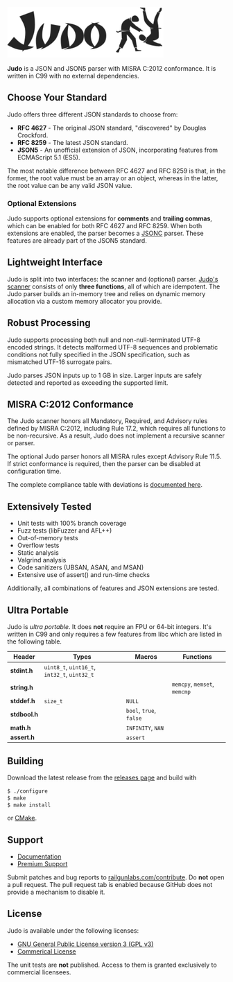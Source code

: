 <picture>
  <source media="(prefers-color-scheme: dark)" srcset=".github/judo-dark.svg">
  <source media="(prefers-color-scheme: light)" srcset=".github/judo.svg">
  <img alt="Judo" src=".github/judo.svg" width="360px">
</picture>

**Judo** is a JSON and JSON5 parser with MISRA C:2012 conformance.
It is written in C99 with no external dependencies.

## Choose Your Standard

Judo offers three different JSON standards to choose from:

* **RFC 4627** - The original JSON standard, "discovered" by Douglas Crockford.
* **RFC 8259** - The latest JSON standard.
* **JSON5** - An unofficial extension of JSON, incorporating features from ECMAScript 5.1 (ES5).

The most notable difference between RFC 4627 and RFC 8259 is that, in the former, the root value must be an array or an object, whereas in the latter, the root value can be any valid JSON value.

### Optional Extensions

Judo supports optional extensions for **comments** and **trailing commas**, which can be enabled for both RFC 4627 and RFC 8259.
When both extensions are enabled, the parser becomes a [JSONC](https://code.visualstudio.com/docs/languages/json#_json-with-comments) parser.
These features are already part of the JSON5 standard.

## Lightweight Interface

Judo is split into two interfaces: the scanner and (optional) parser.
[Judo's scanner](https://railgunlabs.com/judo/manual/api/scanner/) consists of only **three functions**, all of which are idempotent.
The Judo parser builds an in-memory tree and relies on dynamic memory allocation via a custom memory allocator you provide.

## Robust Processing

Judo supports processing both null and non-null-terminated UTF-8 encoded strings.
It detects malformed UTF-8 sequences and problematic conditions not fully specified in the JSON specification, such as mismatched UTF-16 surrogate pairs.

Judo parses JSON inputs up to 1 GB in size.
Larger inputs are safely detected and reported as exceeding the supported limit.

## MISRA C:2012 Conformance

The Judo scanner honors all Mandatory, Required, and Advisory rules defined by MISRA C:2012, including Rule 17.2, which requires all functions to be non-recursive.
As a result, Judo does not implement a recursive scanner or parser.

The optional Judo parser honors all MISRA rules except Advisory Rule 11.5.
If strict conformance is required, then the parser can be disabled at configuration time.

The complete compliance table with deviations is [documented here](https://railgunlabs.com/charisma/manual/misra-compliance/).

## Extensively Tested

* Unit tests with 100% branch coverage
* Fuzz tests (libFuzzer and AFL++)
* Out-of-memory tests
* Overflow tests
* Static analysis
* Valgrind analysis
* Code sanitizers (UBSAN, ASAN, and MSAN)
* Extensive use of assert() and run-time checks

Additionally, all combinations of features and JSON extensions are tested.

## Ultra Portable

Judo is _ultra portable_.
It does **not** require an FPU or 64-bit integers.
It's written in C99 and only requires a few features from libc which are listed in the following table.

| Header | Types | Macros | Functions |
| --- | --- | --- | --- |
| **stdint.h** |  `uint8_t`, `uint16_t`, `int32_t`, `uint32_t` | | |
| **string.h** | | | `memcpy`, `memset`, `memcmp` |
| **stddef.h** | `size_t` | `NULL` | |
| **stdbool.h** | |  `bool`, `true`, `false` | |
| **math.h** | |  `INFINITY`, `NAN` | |
| **assert.h** | |  `assert` | |

## Building

Download the latest release from the [releases page](https://github.com/railgunlabs/judo/releases) and build with

```
$ ./configure
$ make
$ make install
```

or [CMake](https://cmake.org/).

## Support

* [Documentation](https://railgunlabs.com/judo/manual/)
* [Premium Support](https://railgunlabs.com/services/)

Submit patches and bug reports to [railgunlabs.com/contribute](https://railgunlabs.com/contribute/).
Do **not** open a pull request.
The pull request tab is enabled because GitHub does not provide a mechanism to disable it.

## License

Judo is available under the following licenses:

* [GNU General Public License version 3 (GPL v3)](LICENSE)
* [Commerical License](https://railgunlabs.com/judo/license/)

The unit tests are **not** published.
Access to them is granted exclusively to commercial licensees.
